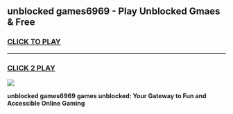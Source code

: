 
## unblocked games6969 - Play Unblocked Gmaes & Free
<h3>
<a href="https://news.freeplayer.one?title=unblocked_games6969&ref=16F">CLICK TO PLAY</a></h3>
<hr>

<h3>
<a href="https://news.freeplayer.one?title=unblocked_games6969&ref=16F">CLICK 2 PLAY</a>
  
</h3>

<a href="https://news.freeplayer.one?title=unblocked_games6969&ref=16F/"><img src="https://clearcache.store/games.png"></a>


**unblocked games6969 games unblocked: Your Gateway to Fun and Accessible Online Gaming**

